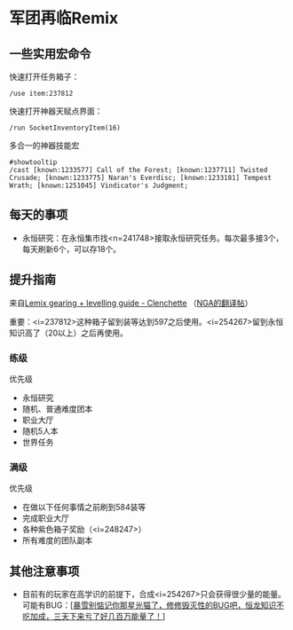 # 军团再临Remix

## 一些实用宏命令

快速打开任务箱子：

```
/use item:237812
```

快速打开神器天赋点界面：

```
/run SocketInventoryItem(16)
```

多合一的神器技能宏

```
#showtooltip
/cast [known:1233577] Call of the Forest; [known:1237711] Twisted Crusade; [known:1233775] Naran's Everdisc; [known:1233181] Tempest Wrath; [known:1251045] Vindicator's Judgment;
```

## 每天的事项

- 永恒研究：在永恒集市找<n=241748>接取永恒研究任务。每次最多接3个，每天刷新6个，可以存18个。


## 提升指南

来自[Lemix gearing + levelling guide - Clenchette](https://www.reddit.com/r/wow/comments/1o3iccl/lemix_gearing_levelling_guide_clenchette/) （[NGA的翻译帖](https://bbs.nga.cn/read.php?tid=45320841)）

重要：<i=237812>这种箱子留到装等达到597之后使用。<i=254267>留到永恒知识高了（20以上）之后再使用。

### 练级

优先级

- 永恒研究
- 随机、普通难度团本
- 职业大厅
- 随机5人本
- 世界任务


### 满级

优先级

- 在做以下任何事情之前刷到584装等
- 完成职业大厅
- 各种紫色箱子奖励（<i=248247>）
- 所有难度的团队副本

## 其他注意事项

- 目前有的玩家在高学识的前提下，合成<i=254267>只会获得很少量的能量。可能有BUG：[[暴雪别惦记你那星光猫了，修修毁灭性的BUG吧，恒龙知识不吃加成，三天下来亏了好几百万能量了！](https://bbs.nga.cn/read.php?tid=45324462)]
